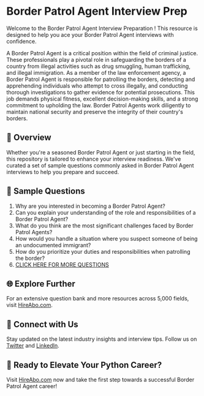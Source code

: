 # Border Patrol Agent Interview Prep

Welcome to the Border Patrol Agent Interview Preparation ! This resource is designed to help you ace your Border Patrol Agent interviews with confidence.

A Border Patrol Agent is a critical position within the field of criminal justice. These professionals play a pivotal role in safeguarding the borders of a country from illegal activities such as drug smuggling, human trafficking, and illegal immigration. As a member of the law enforcement agency, a Border Patrol Agent is responsible for patrolling the borders, detecting and apprehending individuals who attempt to cross illegally, and conducting thorough investigations to gather evidence for potential prosecutions. This job demands physical fitness, excellent decision-making skills, and a strong commitment to upholding the law. Border Patrol Agents work diligently to maintain national security and preserve the integrity of their country's borders.

## 🚀 Overview

Whether you're a seasoned Border Patrol Agent or just starting in the field, this repository is tailored to enhance your interview readiness. We've curated a set of sample questions commonly asked in Border Patrol Agent interviews to help you prepare and succeed.

## 📝 Sample Questions

1. Why are you interested in becoming a Border Patrol Agent?
2. Can you explain your understanding of the role and responsibilities of a Border Patrol Agent?
3. What do you think are the most significant challenges faced by Border Patrol Agents?
4. How would you handle a situation where you suspect someone of being an undocumented immigrant?
5. How do you prioritize your duties and responsibilities when patrolling the border?
6. [CLICK HERE FOR MORE QUESTIONS](https://hireabo.com/job/9_1_19/Border%20Patrol%20Agent)

## 🌐 Explore Further

For an extensive question bank and more resources across 5,000 fields, visit [HireAbo.com](https://www.hireabo.com).

## 📱 Connect with Us

Stay updated on the latest industry insights and interview tips. Follow us on [Twitter](https://twitter.com/hireabo) and [LinkedIn](https://www.linkedin.com/in/hire-abo-3609972a8/).

## 🚀 Ready to Elevate Your Python Career?

Visit [HireAbo.com](https://www.hireabo.com) now and take the first step towards a successful Border Patrol Agent career!